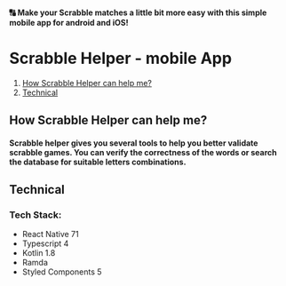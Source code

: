 #### 🔠 Make your Scrabble matches a little bit more easy with this simple mobile app for android and iOS! 

# Scrabble Helper - mobile App
1. [How Scrabble Helper can help me?](#how-scrabble-helper-can-help-me?)
2. [Technical](#technical)

## How Scrabble Helper can help me?
#### Scrabble helper gives you several tools to help you better validate scrabble games. You can verify the correctness of the words or search the database for suitable letters combinations.

## Technical
### Tech Stack:
- React Native 71
- Typescript 4
- Kotlin 1.8
- Ramda
- Styled Components 5
